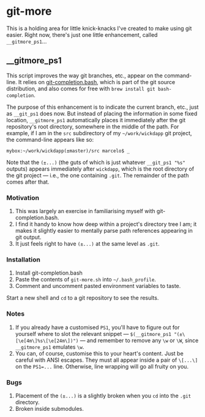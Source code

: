 # git-more

This is a holding area for little knick-knacks I've created to make using git easier. Right now, there's just one little enhancement, called `__gitmore_ps1`...

## __gitmore_ps1

This script improves the way git branches, etc., appear on the command-line. It relies on [git-completion.bash][1], which is part of the git source distribution, and also comes for free with `brew install git bash-completion`.

The purpose of this enhancement is to indicate the current branch, etc., just as `__git_ps1` does now. But instead of placing the information in some fixed location, `__gitmore_ps1` automatically places it immediately after the git repository's root directory, somewhere in the middle of the path. For example, if I am in the `src` subdirectory of my `~/work/wickdapp` git project, the command-line appears like so:

    mybox:~/work/wickdapp(±master)/src marcelo$ _

Note that the `(±...)` (the guts of which is just whatever `__git_ps1 "%s"` outputs) appears immediately after `wickdapp`, which is the root directory of the git project — i.e., the one containing `.git`. The remainder of the path comes after that.

### Motivation

1. This was largely an exercise in familiarising myself with git-completion.bash.
1. I find it handy to know how deep within a project's directory tree I am; it makes it slightly easier to mentally parse path references appearing in git output.
1. It just feels right to have `(±...)` at the same level as `.git`.

### Installation

1. Install git-completion.bash
1. Paste the contents of `git-more.sh` into `~/.bash_profile`.
1. Comment and uncomment pasted environment variables to taste.

Start a new shell and `cd` to a git repository to see the results.

### Notes

1. If you already have a customised `PS1`, you'll have to figure out for yourself where to slot the relevant snippet — `$(__gitmore_ps1 "(±\[\e[4m\]%s\[\e[24m\])")` — and remember to remove any `\w` or `\W`, since `__gitmore_ps1` emulates `\w`.
1. You can, of course, customise this to your heart's content. Just be careful with ANSI escapes. They must all appear inside a pair of `\[...\]` on the `PS1=...` line. Otherwise, line wrapping will go all fruity on you.

### Bugs

1. Placement of the `(±...)` is a slightly broken when you `cd` into the `.git` directory.
1. Broken inside submodules.

  [1]: https://github.com/markgandolfo/git-bash-completion
